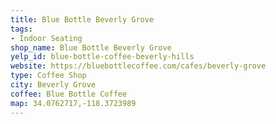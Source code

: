 ```yaml
---
title: Blue Bottle Beverly Grove
tags:
- Indoor Seating
shop_name: Blue Bottle Beverly Grove
yelp_id: blue-bottle-coffee-beverly-hills
website: https://bluebottlecoffee.com/cafes/beverly-grove
type: Coffee Shop
city: Beverly Grove
coffee: Blue Bottle Coffee
map: 34.0762717,-118.3723989
---
```


